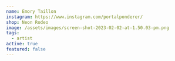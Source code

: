 ```yaml
---
name: Emory Taillon
instagram: https://www.instagram.com/portalponderer/
shop: Neon Rodeo
image: /assets/images/screen-shot-2023-02-02-at-1.50.03-pm.png
tags:
  - artist
active: true
featured: false
---
```

